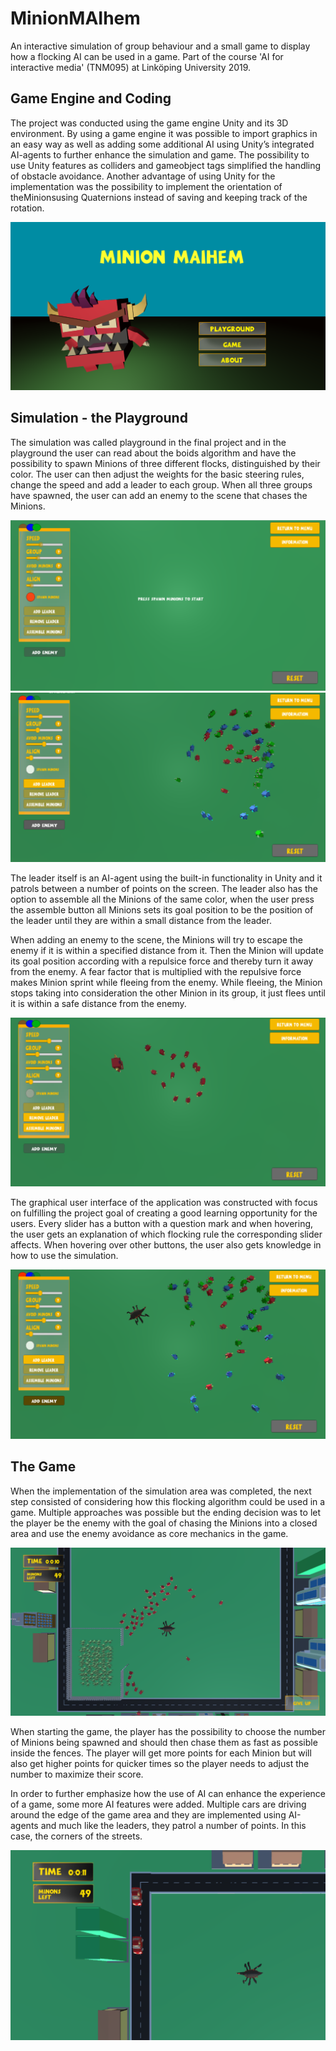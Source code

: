 # MinionMAIhem
An interactive simulation of group behaviour and a small game to display how a flocking AI can be used in a game. Part of the course 'AI for interactive media' (TNM095) at Linköping University 2019. 

<h2>Game Engine and Coding</h2>
<p>The project was conducted using the game engine Unity and its 3D environment. By using a game engine it was possible to import graphics in an easy way as well as adding some additional AI using Unity’s integrated AI-agents to further enhance the simulation and game. The possibility to use Unity features as colliders and gameobject tags simplified the handling of obstacle avoidance. Another advantage of using Unity for the implementation was the possibility to implement the orientation of theMinionsusing Quaternions instead of saving and keeping track of the rotation.</p>

<img src="./img/MinionMAIhem.png"/>

<h2>Simulation - the Playground</h2>
<p>The simulation was called playground in the final project and in the playground the user can read about the boids algorithm and have the possibility to spawn Minions of three different flocks, distinguished by their color. The user can then adjust the weights for the basic steering rules, change the speed and add a leader to each group. When all three groups have spawned, the user can add an enemy to the scene that chases the Minions.</p>

<img src="./img/minion1.PNG"/>
<img src="./img/minion2.PNG"/>

<p>The leader itself is an AI-agent using the built-in functionality in Unity and it patrols between a number of points on the screen. The leader also has the option to assemble all the Minions of the same color, when the user press the assemble button all Minions sets its goal position to be the position of the leader until they are within a small distance from the leader.</p>

<p>When adding an enemy to the scene, the Minions will try to escape the enemy if it is within a specified distance from it. Then the Minion will update its goal position according with a repulsice force and thereby turn it away from the enemy. A fear factor that is multiplied with the repulsive force makes Minion sprint while fleeing from the enemy. While fleeing, the Minion stops taking into consideration the other Minion in its group, it just flees until it is within a safe distance from the enemy.</p>

<img src="./img/minion3.PNG"/>

<p>The graphical user interface of the application was constructed with focus on fulfilling the project goal of creating a good learning opportunity for the users. Every slider has a button with a question mark and when hovering, the user gets an explanation of which flocking rule the corresponding slider affects. When hovering over other buttons, the user also gets knowledge in how to use the simulation.</p>

<img src="./img/minion4.PNG"/>

<h2>The Game</h2>
<p>When the implementation of the simulation area was completed, the next step consisted of considering how this flocking algorithm could be used in a game. Multiple approaches was possible but the ending decision was to let the player be the enemy with the goal of chasing the Minions into a closed area and use the enemy avoidance as core mechanics in the game.</p>

<img src="./img/minionGame.PNG"/>

<p>When starting the game, the player has the possibility to choose the number of Minions being spawned and should then chase them as fast as possible inside the fences. The player will get more points for each Minion but will also get higher points for quicker times so the player needs to adjust the number to maximize their score.</p>

<p>In order to further emphasize how the use of AI can enhance the experience of a game, some more AI features were added. Multiple cars are driving around the edge of the game area and they are implemented using AI-agents and much like the leaders, they patrol a number of points. In this case, the corners of the streets.</p>

<img src="./img/carsMinion.PNG"/>
